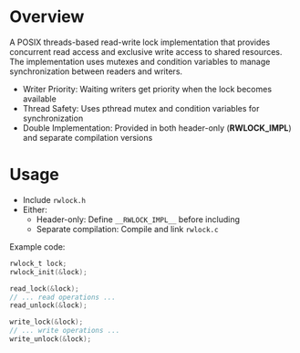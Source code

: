 # Overview
A POSIX threads-based read-write lock implementation that provides concurrent read access and exclusive write access to shared resources. The implementation uses mutexes and condition variables to manage synchronization between readers and writers.

- Writer Priority: Waiting writers get priority when the lock becomes available
- Thread Safety: Uses pthread mutex and condition variables for synchronization
- Double Implementation: Provided in both header-only (__RWLOCK_IMPL__) and separate compilation versions

# Usage
- Include `rwlock.h`
- Either:
  - Header-only: Define `__RWLOCK_IMPL__` before including
  - Separate compilation: Compile and link `rwlock.c`

Example code:
```c
rwlock_t lock;
rwlock_init(&lock);

read_lock(&lock);
// ... read operations ...
read_unlock(&lock);

write_lock(&lock);
// ... write operations ...
write_unlock(&lock);
```
